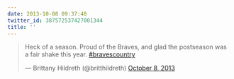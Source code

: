 ```yaml
---
date: 2013-10-08 09:37:48
twitter_id: 387572537427001344
title: ''
---
```


<blockquote class="twitter-tweet"><p lang="en" dir="ltr">Heck of a season. Proud of the Braves, and glad the postseason was a fair shake this year. <a href="https://twitter.com/hashtag/bravescountry?src=hash&amp;ref_src=twsrc%5Etfw">#bravescountry</a></p>&mdash; Brittany Hildreth (@britthildreth) <a href="https://twitter.com/britthildreth/status/387550710466084864?ref_src=twsrc%5Etfw">October 8, 2013</a></blockquote>
<script async src="https://platform.twitter.com/widgets.js" charset="utf-8"></script>
